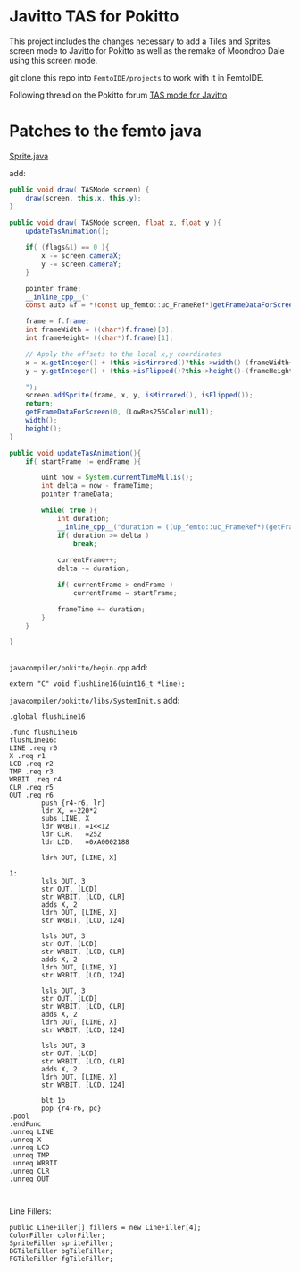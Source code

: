 # Javitto TAS for Pokitto

This project includes the changes necessary to add a Tiles and Sprites screen mode to Javitto for Pokitto as well as the remake of Moondrop Dale using this 
screen mode.

git clone this repo into `FemtoIDE/projects` to work with it in FemtoIDE.

Following thread on the Pokitto forum [TAS mode for Javitto](https://talk.pokitto.com/t/tas-mode-for-javitto-development-thread)


# Patches to the femto java

[Sprite.java](https://github.com/felipemanga/FemtoIDE/blob/master/javacompiler/femto/Sprite.java)

add:

```Java
public void draw( TASMode screen) {
    draw(screen, this.x, this.y);
}
    
public void draw( TASMode screen, float x, float y ){
    updateTasAnimation();

    if( (flags&1) == 0 ){
        x -= screen.cameraX;
        y -= screen.cameraY;
    }

    pointer frame;
    __inline_cpp__("
    const auto &f = *(const up_femto::uc_FrameRef*)getFrameDataForScreen(currentFrame, (up_femto::up_mode::uc_LowRes256Color*)nullptr);

    frame = f.frame;
    int frameWidth = ((char*)f.frame)[0];
    int frameHeight= ((char*)f.frame)[1];

    // Apply the offsets to the local x,y coordinates
    x = x.getInteger() + (this->isMirrored()?this->width()-(frameWidth+(frameWidth&1)+f.offsetX):f.offsetX);
    y = y.getInteger() + (this->isFlipped()?this->height()-(frameHeight+f.offsetY):f.offsetY);

    ");
    screen.addSprite(frame, x, y, isMirrored(), isFlipped());
    return;
    getFrameDataForScreen(0, (LowRes256Color)null);
    width();
    height();
}

public void updateTasAnimation(){
    if( startFrame != endFrame ){

        uint now = System.currentTimeMillis();
        int delta = now - frameTime;
        pointer frameData;

        while( true ){
            int duration;
            __inline_cpp__("duration = ((up_femto::uc_FrameRef*)(getFrameDataForScreen(currentFrame, (up_femto::up_mode::uc_LowRes256Color*)nullptr)))->duration");
            if( duration >= delta )
                break;
            
            currentFrame++;
            delta -= duration;

            if( currentFrame > endFrame )
                currentFrame = startFrame;

            frameTime += duration;
        }
    }

}
    
```

`javacompiler/pokitto/begin.cpp` add:
```
extern "C" void flushLine16(uint16_t *line);
```

`javacompiler/pokitto/libs/SystemInit.s` add:
```
.global flushLine16

.func flushLine16
flushLine16:
LINE .req r0
X .req r1
LCD .req r2
TMP .req r3
WRBIT .req r4
CLR .req r5
OUT .req r6
        push {r4-r6, lr}
        ldr X, =-220*2
        subs LINE, X
        ldr WRBIT, =1<<12
        ldr CLR,   =252
        ldr LCD,   =0xA0002188

        ldrh OUT, [LINE, X]

1:
        lsls OUT, 3
        str OUT, [LCD]
        str WRBIT, [LCD, CLR]
        adds X, 2
        ldrh OUT, [LINE, X]
        str WRBIT, [LCD, 124]

        lsls OUT, 3
        str OUT, [LCD]
        str WRBIT, [LCD, CLR]
        adds X, 2
        ldrh OUT, [LINE, X]
        str WRBIT, [LCD, 124]

        lsls OUT, 3
        str OUT, [LCD]
        str WRBIT, [LCD, CLR]
        adds X, 2
        ldrh OUT, [LINE, X]
        str WRBIT, [LCD, 124]

        lsls OUT, 3
        str OUT, [LCD]
        str WRBIT, [LCD, CLR]
        adds X, 2
        ldrh OUT, [LINE, X]
        str WRBIT, [LCD, 124]

        blt 1b
        pop {r4-r6, pc}
.pool
.endFunc
.unreq LINE
.unreq X
.unreq LCD
.unreq TMP
.unreq WRBIT
.unreq CLR
.unreq OUT



```

Line Fillers:
```
public LineFiller[] fillers = new LineFiller[4];
ColorFiller colorFiller;
SpriteFiller spriteFiller;
BGTileFiller bgTileFiller;
FGTileFiller fgTileFiller;
```
